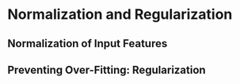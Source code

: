# Normalization and Regularization

## Normalization of Input Features


## Preventing Over-Fitting: Regularization